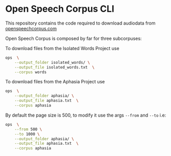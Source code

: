 # Open Speech Corpus CLI

This repository contains the code required to download audiodata from [openspeechcorpus.com](http://openspeechcorpus.contraslash.com)

Open Speech Corpus is composed by far for three subcorpuses:



To download files from the Isolated Words Project use

```bash
ops  \
    --output_folder isolated_words/ \
    --output_file isolated_words.txt  \
    --corpus words
```


To download files from the Aphasia Project use

```bash
ops  \
    --output_folder aphasia/ \
    --output_file aphasia.txt  \
    --corpus aphasia
```

By default the page size is 500, to modify it use the args `--from` and `--to` i.e:

```bash
ops  \
    --from 500 \
    --to 1000 \
    --output_folder aphasia/ \
    --output_file aphasia.txt  \
    --corpus aphasia
```
